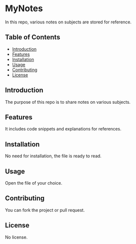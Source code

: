 # MyNotes
In this repo, various notes on subjects are stored for reference. 

## Table of Contents

- [Introduction](#introduction)
- [Features](#features)
- [Installation](#installation)
- [Usage](#usage)
- [Contributing](#contributing)
- [License](#license)

## Introduction

The purpose of this repo is to share notes on various subjects.

## Features

It includes code snippets and explanations for references. 

## Installation

No need for installation, the file is ready to read. 

## Usage

Open the file of your choice. 

## Contributing
You can fork the project or pull request. 

## License
No license. 
